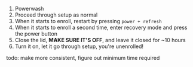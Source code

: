 1. Powerwash
2. Proceed through setup as normal
3. When it starts to enroll, restart by pressing `power + refresh`
4. When it starts to enroll a second time, enter recovery mode and press the power button
5. Close the lid, **MAKE SURE IT'S OFF**, and leave it closed for ~10 hours
6. Turn it on, let it go through setup, you're unenrolled!

todo: make more consistent, figure out minimum time required
